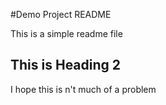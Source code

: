 #Demo Project README

This is a simple readme file

##   This is Heading 2

I hope this is n't much of a problem